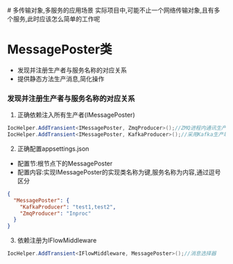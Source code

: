 ﻿﻿# 多传输对象,多服务的应用场景实际项目中,可能不止一个网络传输对象,且有多个服务,此时应该怎么简单的工作呢# MessagePoster类- 发现并注册生产者与服务名称的对应关系- 提供静态方法生产消息,简化操作### 发现并注册生产者与服务名称的对应关系1. 正确依赖注入所有生产者(IMessagePoster)```csharpIocHelper.AddTransient<IMessagePoster, ZmqProducer>();//ZMQ进程内通讯生产端IocHelper.AddTransient<IMessagePoster, KafkaProducer>();//采用Kafka生产端```2. 正确配置appsettings.json- 配置节:根节点下的MessagePoster- 配置内容:实现IMessagePoster的实现类名称为键,服务名称为内容,通过逗号区分```json{  "MessagePoster": {    "KafkaProducer": "test1,test2",    "ZmqProducer": "Inproc"  }}```3. 依赖注册为IFlowMiddleware```csharpIocHelper.AddTransient<IFlowMiddleware, MessagePoster>();//消息选择器```